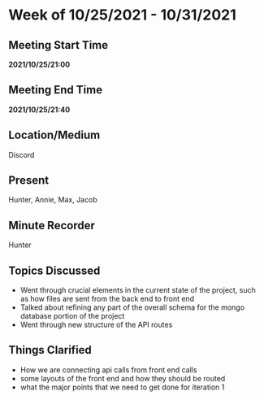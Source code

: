 # Week of 10/25/2021 - 10/31/2021

## Meeting Start Time

**2021/10/25/21:00**

## Meeting End Time

**2021/10/25/21:40**

## Location/Medium

Discord

## Present

Hunter, Annie, Max, Jacob

## Minute Recorder

Hunter

## Topics Discussed

- Went through crucial elements in the current state of the project, such as how files are sent from the back end to front end
- Talked about refining any part of the overall schema for the mongo database portion of the project
- Went through new structure of the API routes

## Things Clarified

- How we are connecting api calls from front end calls
- some layouts of the front end and how they should be routed
- what the major points that we need to get done for iteration 1
